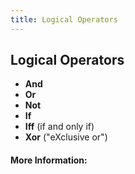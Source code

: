 ```yaml
---
title: Logical Operators
---
```

## Logical Operators

* **And**
* **Or**
* **Not**
* **If**
* **Iff** (if and only if)
* **Xor** ("eXclusive or")

#### More Information:
<!-- Please add any articles you think might be helpful to read before writing the article -->

